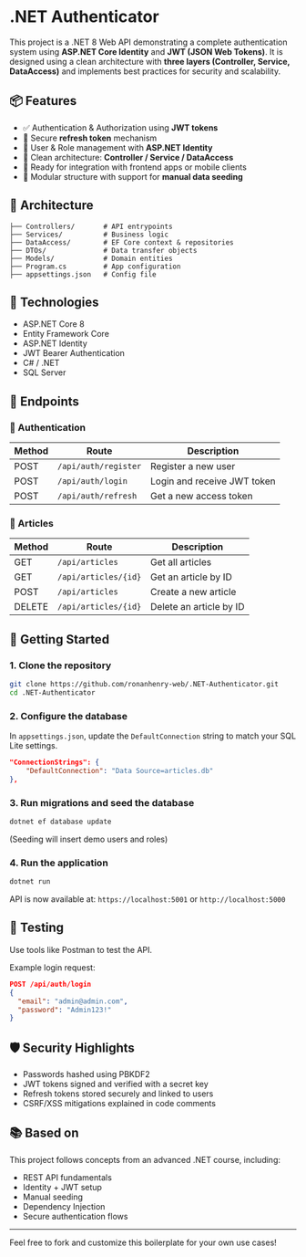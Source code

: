 # .NET Authenticator

This project is a .NET 8 Web API demonstrating a complete authentication system using **ASP.NET Core Identity** and **JWT (JSON Web Tokens)**. It is designed using a clean architecture with **three layers (Controller, Service, DataAccess)** and implements best practices for security and scalability.

## 📦 Features

- ✅ Authentication & Authorization using **JWT tokens**
- 🔐 Secure **refresh token** mechanism
- 👤 User & Role management with **ASP.NET Identity**
- 🧱 Clean architecture: **Controller / Service / DataAccess**
- 🧪 Ready for integration with frontend apps or mobile clients
- 📁 Modular structure with support for **manual data seeding**

## 🧱 Architecture

```
├── Controllers/       # API entrypoints
├── Services/          # Business logic
├── DataAccess/        # EF Core context & repositories
├── DTOs/              # Data transfer objects
├── Models/            # Domain entities
├── Program.cs         # App configuration
├── appsettings.json   # Config file
```

## 🔧 Technologies

- ASP.NET Core 8
- Entity Framework Core
- ASP.NET Identity
- JWT Bearer Authentication
- C# / .NET
- SQL Server

## 🔐 Endpoints

### 🔑 Authentication

| Method | Route                | Description                  |
|--------|----------------------|------------------------------|
| POST   | `/api/auth/register` | Register a new user          |
| POST   | `/api/auth/login`    | Login and receive JWT token  |
| POST   | `/api/auth/refresh`  | Get a new access token       |

### 📰 Articles

| Method | Route                | Description                        |
|--------|----------------------|------------------------------------|
| GET    | `/api/articles`      | Get all articles                   |
| GET    | `/api/articles/{id}` | Get an article by ID               |
| POST   | `/api/articles`      | Create a new article               |
| DELETE | `/api/articles/{id}` | Delete an article by ID            |

## 🚀 Getting Started

### 1. Clone the repository

```bash
git clone https://github.com/ronanhenry-web/.NET-Authenticator.git
cd .NET-Authenticator
```

### 2. Configure the database

In `appsettings.json`, update the `DefaultConnection` string to match your SQL Lite settings.

```json
"ConnectionStrings": {
    "DefaultConnection": "Data Source=articles.db"
},
```

### 3. Run migrations and seed the database

```bash
dotnet ef database update
```

(Seeding will insert demo users and roles)

### 4. Run the application

```bash
dotnet run
```

API is now available at: `https://localhost:5001` or `http://localhost:5000`

## 🧪 Testing

Use tools like Postman to test the API.

Example login request:
```json
POST /api/auth/login
{
  "email": "admin@admin.com",
  "password": "Admin123!"
}
```

## 🛡️ Security Highlights

- Passwords hashed using PBKDF2
- JWT tokens signed and verified with a secret key
- Refresh tokens stored securely and linked to users
- CSRF/XSS mitigations explained in code comments

## 📚 Based on

This project follows concepts from an advanced .NET course, including:
- REST API fundamentals
- Identity + JWT setup
- Manual seeding
- Dependency Injection
- Secure authentication flows

---

Feel free to fork and customize this boilerplate for your own use cases!
